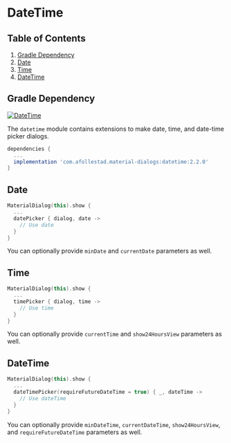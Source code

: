 # DateTime

## Table of Contents

1. [Gradle Dependency](#gradle-dependency-4)
2. [Date](#date)
3. [Time](#time)
4. [DateTime](#datetime)

## Gradle Dependency

[ ![DateTime](https://api.bintray.com/packages/drummer-aidan/maven/material-dialogs%3Adatetime/images/download.svg) ](https://bintray.com/drummer-aidan/maven/material-dialogs%3Adatetime/_latestVersion)

The `datetime` module contains extensions to make date, time, and date-time picker dialogs.

```gradle
dependencies {
  ...
  implementation 'com.afollestad.material-dialogs:datetime:2.2.0'
}
```

## Date

```kotlin
MaterialDialog(this).show {
  ...
  datePicker { dialog, date ->
    // Use date
  }
}
```

You can optionally provide `minDate` and `currentDate` parameters as well.

## Time

```kotlin
MaterialDialog(this).show {
  ...
  timePicker { dialog, time ->
    // Use time
  }
}
```

You can optionally provide `currentTime` and `show24HoursView` parameters as well.

## DateTime

```kotlin
MaterialDialog(this).show {
  ...
  dateTimePicker(requireFutureDateTime = true) { _, dateTime ->
    // Use dateTime
  }
}
```

You can optionally provide `minDateTime`, `currentDateTime`, `show24HoursView`, 
and `requireFutureDateTime` parameters as well.
